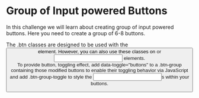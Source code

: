 
# Group of Input powered Buttons

In this challenge we will learn about creating group of input powered buttons.
Here you need to create a group of 6-8 buttons.


The .btn classes are designed to be used with the <button> element. 
However, you can also use these classes on <a> or <input> elements.  
To provide button, toggling effect, add data-toggle="buttons" to a .btn-group 
containing those modified buttons to enable their toggling behavior via JavaScript 
and add .btn-group-toggle to style the <input>s within your buttons. 
